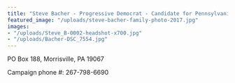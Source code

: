 ```yaml
---
title: "Steve Bacher - Progressive Democrat - Candidate for Pennsylvania's 8th Congressional District"
featured_image: "/uploads/steve-bacher-family-photo-2017.jpg"
images:
- "/uploads/Steve_B-0002-headshot-x700.jpg"
- "/uploads/Bacher-DSC_7554.jpg"
---
```


PO Box 188, Morrisville, PA 19067

Campaign phone #: 267-798-6690
